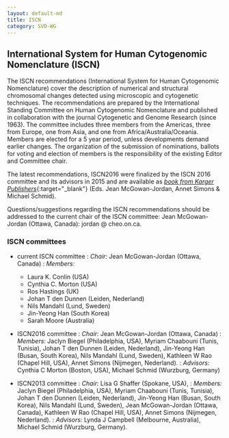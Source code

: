 ```yaml
---
layout: default-md
title: ISCN
category: SVD-WG
---
```


## International System for Human Cytogenomic Nomenclature  (ISCN)

The ISCN recommendations (International System for Human Cytogenomic Nomenclature) cover the description of numerical and structural chromosomal changes detected using microscopic and cytogenetic techniques. The recommendations are prepared by the International Standing Committee on Human Cytogenomic Nomenclature and published in collaboration with the journal Cytogenetic and Genome Research (since 1963). The committee includes three members from the Americas, three from Europe, one from Asia, and one from Africa/Australia/Oceania. Members are elected for a 5 year period, unless developments demand earlier changes. The organization of the submission of nominations, ballots for voting and election of members is the responsibility of the existing Editor and Committee chair. 

The latest recommendations, ISCN2016 were finalized by the ISCN 2016 committee and its advisors in 2015 and are available as [_book from Karger Publishers_](http://www.karger.com/iscn2016){:target="\_blank"} (Eds. Jean McGowan-Jordan, Annet Simons & Michael Schmid).

Questions/suggestions regarding the ISCN recommendations should be addressed to the current chair of the ISCN committee:  Jean McGowan-Jordan (Ottawa, Canada): jordan @ cheo.on.ca.

### ISCN committees

* current ISCN committee
  : _Chair:_  Jean McGowan-Jordan (Ottawa, Canada)
  : _Members:_
    * Laura K. Conlin (USA)
    * Cynthia C. Morton (USA)
    * Ros Hastings (UK)
    * Johan T den Dunnen (Leiden, Nederland)
    * Nils Mandahl (Lund, Sweden)
    * Jin-Yeong Han (South Korea)
    * Sarah Moore (Australia)
  
* ISCN2016 committee
  : _Chair:_  Jean McGowan-Jordan (Ottawa, Canada)
  : _Members:_  Jaclyn Biegel (Philadelphia, USA), Myriam Chaabouni (Tunis, Tunisia), Johan T den Dunnen (Leiden, Nederland), Jin-Yeong Han (Busan, South Korea), Nils Mandahl (Lund, Sweden), Kathleen W Rao (Chapel Hill, USA), Annet Simons (Nijmegen, Nederland).
  : _Advisors:_  Cynthia C Morton (Boston, USA), Michael Schmid (Wurzburg, Germany)
  
* ISCN2013 committee
  : _Chair:_  Lisa G Shaffer  (Spokane, USA),
  : _Members:_  Jaclyn Biegel (Philadelphia, USA), Myriam Chaabouni (Tunis, Tunisia), Johan T den Dunnen (Leiden, Nederland), Jin-Yeong Han (Busan, South Korea), Nils Mandahl (Lund, Sweden), Jean McGowan-Jordan (Ottawa, Canada), Kathleen W Rao (Chapel Hill, USA), Annet Simons (Nijmegen, Nederland).
  : _Advisors:_  Lynda J Campbell (Melbourne, Australia), Michael Schmid (Wurzburg, Germany).
